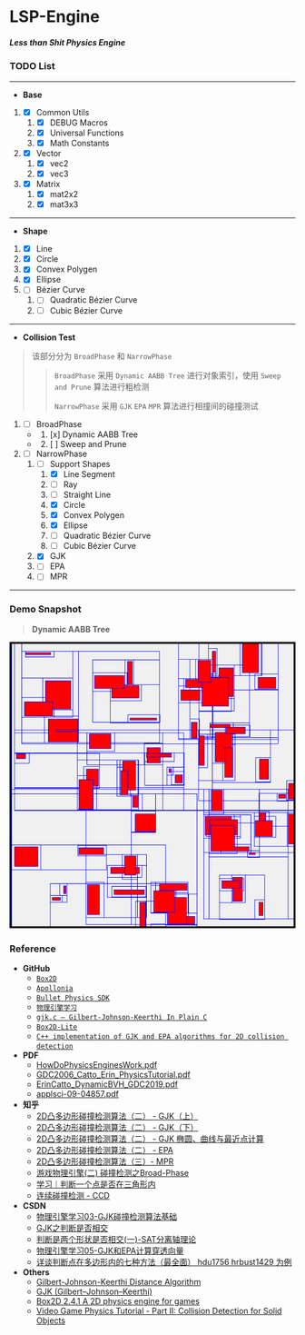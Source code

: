 # LSP-Engine
##### *Less than Shit Physics Engine*

### TODO List

***

* **Base**

1. - [x] Common Utils
	1. - [x] DEBUG Macros
	2. - [x] Universal Functions
	3. - [x] Math Constants
2. - [x] Vector
	1. - [x] vec2
	2. - [x] vec3
3. - [x] Matrix
	1. - [x] mat2x2
	2. - [x] mat3x3

***

* **Shape**

1. - [x] Line  
2. - [x] Circle
3. - [x] Convex Polygen
4. - [x] Ellipse
5. - [ ] Bézier Curve
	1. - [ ] Quadratic Bézier Curve
	2. - [ ] Cubic Bézier Curve

***

* **Collision Test**

> 该部分分为 `BroadPhase` 和 `NarrowPhase`
> 
>> `BroadPhase` 采用 `Dynamic AABB Tree` 进行对象索引，使用 `Sweep and Prune` 算法进行粗检测
>> 
>> `NarrowPhase` 采用 `GJK` `EPA` `MPR` 算法进行相撞间的碰撞测试

1. - [ ] BroadPhase
	- 1. [x] Dynamic AABB Tree
	- 2. [ ] Sweep and Prune
2. - [ ] NarrowPhase
	1. - [ ] Support Shapes
		1. - [x] Line Segment
		2. - [ ] Ray
		3. - [ ] Straight Line 
		3. - [x] Circle
		4. - [x] Convex Polygen
		5. - [x] Ellipse
		6. - [ ] Quadratic Bézier Curve
		7. - [ ] Cubic Bézier Curve
	2. - [x] GJK
	3. - [ ] EPA
	4. - [ ] MPR

***

### Demo Snapshot

> **Dynamic AABB Tree**

![Dynamic AABB Tree](./assets/example-abtree.png)

### Reference
* **GitHub**
	* [`Box2D`](https://github.com/erincatto/box2d)
	* [`Apollonia`](https://github.com/wgtdkp/apollonia)
	* [`Bullet Physics SDK`](https://github.com/bulletphysics/bullet3)
	* [`物理引擎学习`](https://github.com/youlanhai/learn-physics)
	* [`gjk.c – Gilbert-Johnson-Keerthi In Plain C`](https://github.com/kroitor/gjk.c)
	* [`Box2D-Lite`](https://github.com/erincatto/box2d-lite)
	* [`C++ implementation of GJK and EPA algorithms for 2D collision detection`](https://github.com/Discordia/gjk-epa)
* **PDF**
	* [HowDoPhysicsEnginesWork.pdf](https://github.com/erincatto/box2d-lite/blob/master/docs/HowDoPhysicsEnginesWork.pdf)
	* [GDC2006_Catto_Erin_PhysicsTutorial.pdf](https://github.com/erincatto/box2d-lite/blob/master/docs/GDC2006_Catto_Erin_PhysicsTutorial.pdf)
	* [ErinCatto_DynamicBVH_GDC2019.pdf](https://box2d.org/files/ErinCatto_DynamicBVH_GDC2019.pdf)
	* [applsci-09-04857.pdf](https://mdpi-res.com/d_attachment/applsci/applsci-09-04857/article_deploy/applsci-09-04857.pdf)
* **知乎**
	* [2D凸多边形碰撞检测算法（二） - GJK（上）](https://zhuanlan.zhihu.com/p/177006015)
	* [2D凸多边形碰撞检测算法（二） - GJK（下）](https://zhuanlan.zhihu.com/p/178583914)
	* [2D凸多边形碰撞检测算法（二） - GJK 椭圆、曲线与最近点计算](https://zhuanlan.zhihu.com/p/355267104)
	* [2D凸多边形碰撞检测算法（二） - EPA](https://zhuanlan.zhihu.com/p/178841676)
	* [2D凸多边形碰撞检测算法（三）- MPR](https://zhuanlan.zhihu.com/p/370089434)
	* [游戏物理引擎(二) 碰撞检测之Broad-Phase](https://zhuanlan.zhihu.com/p/113415779)
	* [学习｜判断一个点是否在三角形内](https://zhuanlan.zhihu.com/p/106253152)
	* [连续碰撞检测 - CCD](https://zhuanlan.zhihu.com/p/380532960)
* **CSDN**
	* [物理引擎学习03-GJK碰撞检测算法基础](https://blog.csdn.net/you_lan_hai/article/details/108293780)
	* [GJK之判断是否相交](https://blog.csdn.net/u011373710/article/details/39851783)
	* [判断是两个形状是否相交(一)-SAT分离轴理论](https://blog.csdn.net/u011373710/article/details/54773171)
	* [物理引擎学习05-GJK和EPA计算穿透向量](https://blog.csdn.net/you_lan_hai/article/details/108300750)
	* [详谈判断点在多边形内的七种方法（最全面） hdu1756 hrbust1429 为例](https://blog.csdn.net/WilliamSun0122/article/details/77994526)
* **Others**
	* [Gilbert-Johnson-Keerthi Distance Algorithm](https://cse442-17f.github.io/Gilbert-Johnson-Keerthi-Distance-Algorithm/)
	* [GJK (Gilbert–Johnson–Keerthi)](https://dyn4j.org/2010/04/gjk-gilbert-johnson-keerthi/)
	* [Box2D 2.4.1 A 2D physics engine for games](https://box2d.org/documentation/)
	* [Video Game Physics Tutorial - Part II: Collision Detection for Solid Objects](https://www.toptal.com/game/video-game-physics-part-ii-collision-detection-for-solid-objects)
